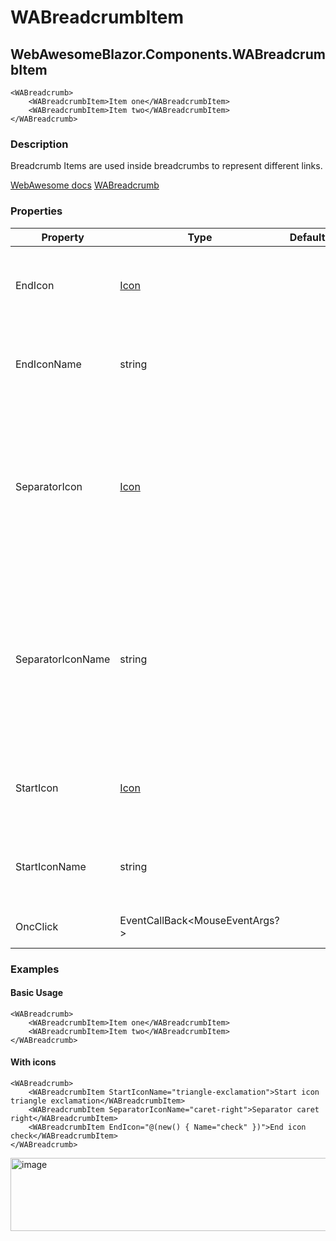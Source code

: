 # WABreadcrumbItem
## WebAwesomeBlazor.Components.WABreadcrumbItem

```HTML+Razor
<WABreadcrumb>
    <WABreadcrumbItem>Item one</WABreadcrumbItem>
    <WABreadcrumbItem>Item two</WABreadcrumbItem>
</WABreadcrumb>
```

### Description
Breadcrumb Items are used inside breadcrumbs to represent different links.

[WebAwesome docs](https://webawesome.com/docs/components/breadcrumb-item/)
[WABreadcrumb](/docs/WABreadcrumb.md)

### Properties
| Property | Type   | Default | Description                              |
|----------|--------|---------|------------------------------------------|
| EndIcon    | [Icon](/docs/IconClass.md) |  | The icon to draw in the end slot. Alternatively, use EndIconName to specify the name of the icon. |
| EndIconName    | string  |       |The name of the icon to draw in the end slot. Available names depend on the icon library being used.  |
| SeparatorIcon    | [Icon](/docs/IconClass.md) |   | The icon to draw in the separator slot. Alternatively, use SeparatorIconName to specify the name of the icon.  This will only change the separator for this item.  If you want to change it for all items in the group, set the separator on <WABreadcrumb> instead. |
| SeparatorIconName | string | | The name of the icon to draw in the separator slot. Available names depend on the icon library being used.  This will only change the separator for this item.  If you want to change it for all items in the group, set the separator on <WABreadcrumb> instead. |
| StartIcon | [Icon](/docs/IconClass.md) || The icon to draw in the start slot. Altneratively, use StartIconName to specify the name of the icon. |
| StartIconName | string | | The name of the icon to draw in the start slot. Available names depend on the icon library being used. |
| OncClick | EventCallBack<MouseEventArgs?> | | Triggered when the breadcrumb item is clicked. |

### Examples

#### Basic Usage
```HTML+Razor
<WABreadcrumb>
    <WABreadcrumbItem>Item one</WABreadcrumbItem>
    <WABreadcrumbItem>Item two</WABreadcrumbItem>
</WABreadcrumb>
```

#### With icons
```HTML+Razor
<WABreadcrumb>
    <WABreadcrumbItem StartIconName="triangle-exclamation">Start icon  triangle exclamation</WABreadcrumbItem>
    <WABreadcrumbItem SeparatorIconName="caret-right">Separator caret right</WABreadcrumbItem>
    <WABreadcrumbItem EndIcon="@(new() { Name="check" })">End icon check</WABreadcrumbItem>
</WABreadcrumb>
```
<img width="665" height="117" alt="image" src="https://github.com/user-attachments/assets/0df00131-f524-4d32-8e42-cbd0d8f99ea5" />
